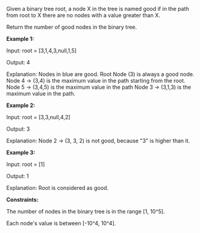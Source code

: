 Given a binary tree root, a node X in the tree is named good if in the path from root to X there are no nodes with a value greater than X.

Return the number of good nodes in the binary tree.


**Example 1:**

Input: root = [3,1,4,3,null,1,5]

Output: 4

Explanation: Nodes in blue are good.
Root Node (3) is always a good node.
Node 4 -> (3,4) is the maximum value in the path starting from the root.
Node 5 -> (3,4,5) is the maximum value in the path
Node 3 -> (3,1,3) is the maximum value in the path.

**Example 2:**

Input: root = [3,3,null,4,2]

Output: 3

Explanation: Node 2 -> (3, 3, 2) is not good, because "3" is higher than it.

**Example 3:**

Input: root = [1]

Output: 1

Explanation: Root is considered as good.


**Constraints:**

The number of nodes in the binary tree is in the range [1, 10^5].

Each node's value is between [-10^4, 10^4].
